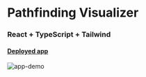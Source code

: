 # Pathfinding Visualizer

### React + TypeScript + Tailwind

#### [Deployed app](https://pathfinding-visualizer-nu.vercel.app/)

![app-demo](./src/assets/pathfinding-visualizer.gif)


